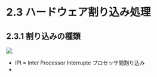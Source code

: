 # 2.3 ハードウェア割り込み処理

## 2.3.1 割り込みの種類

![](http://sourceforge.jp/projects/linux-kernel-docs/wiki/2.3%E3%80%80ハードウェア割り込み処理/attach/fig2-1.png)

 * IPI = Inter Processor Interrupte プロセッサ間割り込み
 * 
